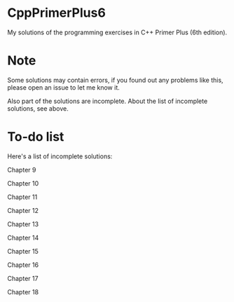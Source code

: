 # CppPrimerPlus6

My solutions of the programming exercises in C++ Primer Plus (6th edition).

# Note

Some solutions may contain errors, if you found out any problems like this, please open an issue to let me know it.

Also part of the solutions are incomplete. About the list of incomplete solutions, see above.

# To-do list

Here's a list of incomplete solutions:

Chapter 9

Chapter 10

Chapter 11

Chapter 12

Chapter 13

Chapter 14

Chapter 15

Chapter 16

Chapter 17

Chapter 18
